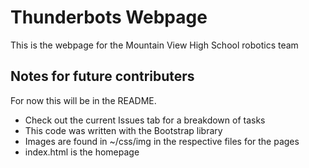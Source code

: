 # Thunderbots Webpage

This is the webpage for the Mountain View High School robotics team

## Notes for future contributers

For now this will be in the README.

- Check out the current Issues tab for a breakdown of tasks
- This code was written with the Bootstrap library
- Images are found in ~/css/img in the respective files for the pages
- index.html is the homepage

